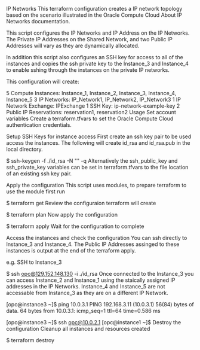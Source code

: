 IP Networks 
This terraform configuration creates a IP network topology based on the scenario illustrated in the Oracle Compute Cloud About IP Networks documentation.

This script configures the IP Networks and IP Address on the IP Networks. The Private IP Addresses on the Shared Network, and two Public IP Addresses will vary as they are dynamically allocated.

In addition this script also configures an SSH key for access to all of the instances and copies the ssh private key to the Instance_3 and Instance_4 to enable sshing through the instances on the private IP networks.

This configuration will create:

5 Compute Instances: Instance_1, Instance_2, Instance_3, Instance_4, Instance_5
3 IP Networks: IP_Network1, IP_Network2, IP_Network3
1 IP Network Exchange: IPExchange
1 SSH Key: ip-network-example-key
2 Public IP Reservations: reservation1, reservation2
Usage
Set account variables
Create a terraform.tfvars to set the Oracle Compute Cloud authentication credentials.

Setup SSH Keys for instance access
First create an ssh key pair to be used access the instances. The following will create id_rsa and id_rsa.pub in the local directory.

$ ssh-keygen -f ./id_rsa -N "" -q
Alternatively the ssh_public_key and ssh_private_key variables can be set in terraform.tfvars to the file location of an existing ssh key pair.

Apply the configuration
This script uses modules, to prepare terraform to use the module first run

$ terraform get
Review the configuraion terraform will create

$ terraform plan
Now apply the configuration

$ terraform apply
Wait for the configuration to complete

Access the instances and check the configuration
You can ssh directly to Instance_3 and Instance_4. The Public IP Addresses assinged to these instances is output at the end of the terraform apply.

e.g. SSH to Instance_3

$ ssh opc@129.152.148.130 -i ./id_rsa
Once connected to the Instance_3 you can access Instance_2 and Instance_1 using the staically assigned IP addresses in the IP Networks. Instance_4 and Instance_5 are not accessable from Instance_3 as they are on a different IP Network.

[opc@instance3 ~]$ ping 10.0.3.1
PING 192.168.3.11 (10.0.3.1) 56(84) bytes of data.
64 bytes from 10.0.3.1: icmp_seq=1 ttl=64 time=0.586 ms

[opc@instance3 ~]$ ssh opc@10.0.2.1
[opc@instance1 ~]$
Destroy the configuration
Cleanup all instances and resources created

$ terraform destroy

